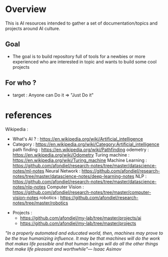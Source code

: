 # Overview

This is AI resources intended to gather a set of documentation/topics and projects around AI culture. 

## Goal

* The goal is to build repository full of tools for a newbies or more experienced who are interested in topic and wants to build some cool projects

## For who ? 

* target : Anyone can Do it => "Just Do it"

# references

Wikipedia : 
- What's AI ? : https://en.wikipedia.org/wiki/Artificial_intelligence
- Category : https://en.wikipedia.org/wiki/Category:Artificial_intelligence
path finding : https://en.wikipedia.org/wiki/Pathfinding
odemetry :  https://en.wikipedia.org/wiki/Odometry
Turing machine : https://en.wikipedia.org/wiki/Turing_machine
Machine Learning :  https://github.com/afondiel/research-notes/tree/master/datascience-notes/ml-notes
Neural Network : https://github.com/afondiel/research-notes/tree/master/datascience-notes/deep-learning-notes
NLP :  https://github.com/afondiel/research-notes/tree/master/datascience-notes/nlp-notes
Computer Vision :  https://github.com/afondiel/research-notes/tree/master/computer-vision-notes
robotics : https://github.com/afondiel/research-notes/tree/master/robotics

* Projects : 
    - https://github.com/afondiel/my-lab/tree/master/projects/ai 
    - https://github.com/afondiel/my-lab/tree/master/projects


*"In a properly automated and educated world, then, machines may prove to be the true humanizing influence. It may be that machines will do the work that makes life possible and that human beings will do all the other things that make life pleasant and worthwhile"― Isaac Asimov*
